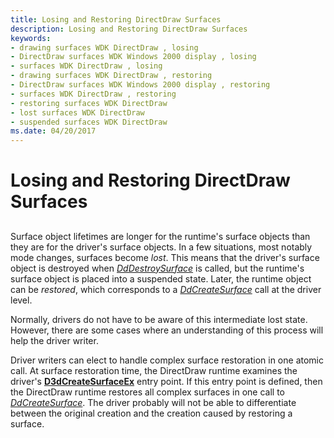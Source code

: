 ```yaml
---
title: Losing and Restoring DirectDraw Surfaces
description: Losing and Restoring DirectDraw Surfaces
keywords:
- drawing surfaces WDK DirectDraw , losing
- DirectDraw surfaces WDK Windows 2000 display , losing
- surfaces WDK DirectDraw , losing
- drawing surfaces WDK DirectDraw , restoring
- DirectDraw surfaces WDK Windows 2000 display , restoring
- surfaces WDK DirectDraw , restoring
- restoring surfaces WDK DirectDraw
- lost surfaces WDK DirectDraw
- suspended surfaces WDK DirectDraw
ms.date: 04/20/2017
---
```


# Losing and Restoring DirectDraw Surfaces


## <span id="ddk_losing_and_restoring_directdraw_surfaces_gg"></span><span id="DDK_LOSING_AND_RESTORING_DIRECTDRAW_SURFACES_GG"></span>


Surface object lifetimes are longer for the runtime's surface objects than they are for the driver's surface objects. In a few situations, most notably mode changes, surfaces become *lost*. This means that the driver's surface object is destroyed when [*DdDestroySurface*](/windows/win32/api/ddrawint/nc-ddrawint-pdd_surfcb_destroysurface) is called, but the runtime's surface object is placed into a suspended state. Later, the runtime object can be *restored*, which corresponds to a [*DdCreateSurface*](/previous-versions/windows/hardware/drivers/ff549263(v=vs.85)) call at the driver level.

Normally, drivers do not have to be aware of this intermediate lost state. However, there are some cases where an understanding of this process will help the driver writer.

Driver writers can elect to handle complex surface restoration in one atomic call. At surface restoration time, the DirectDraw runtime examines the driver's [**D3dCreateSurfaceEx**](/windows/win32/api/ddrawint/nc-ddrawint-pdd_createsurfaceex) entry point. If this entry point is defined, then the DirectDraw runtime restores all complex surfaces in one call to [*DdCreateSurface*](/previous-versions/windows/hardware/drivers/ff549263(v=vs.85)). The driver probably will not be able to differentiate between the original creation and the creation caused by restoring a surface.

 

